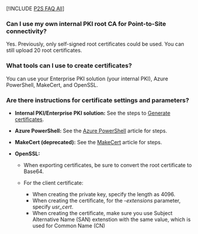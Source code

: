 [!INCLUDE [P2S FAQ All](vpn-gateway-faq-p2s-all-include.md)]

### Can I use my own internal PKI root CA for Point-to-Site connectivity?

Yes. Previously, only self-signed root certificates could be used. You can still upload 20 root certificates.

### What tools can I use to create certificates?

You can use your Enterprise PKI solution (your internal PKI), Azure PowerShell, MakeCert, and OpenSSL.

### <a name="certsettings"></a>Are there instructions for certificate settings and parameters?

* **Internal PKI/Enterprise PKI solution:** See the steps to [Generate certificates](../articles/vpn-gateway/vpn-gateway-howto-point-to-site-resource-manager-portal.md#generatecert).

* **Azure PowerShell:** See the [Azure PowerShell](../articles/vpn-gateway/vpn-gateway-certificates-point-to-site.md) article for steps.

* **MakeCert (deprecated):** See the [MakeCert](../articles/vpn-gateway/vpn-gateway-certificates-point-to-site-makecert.md) article for steps.

* **OpenSSL:** 

    * When exporting certificates, be sure to convert the root certificate to Base64.

    * For the client certificate:

      * When creating the private key, specify the length as 4096.
      * When creating the certificate, for the *-extensions* parameter, specify *usr_cert*.
      * When creating the certificate, make sure you use Subject Alternative Name (SAN) extenstion with the same value, which is used for Common Name (CN)
